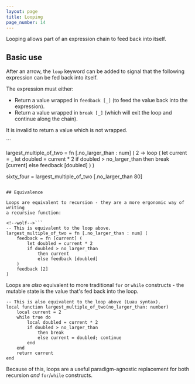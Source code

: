 ```yaml
---
layout: page
title: Looping
page_number: 14
---
```


Looping allows part of an expression chain to feed back into itself.

## Basic use

After an arrow, the `loop` keyword can be added to signal that the following
expression can be fed back into itself.

The expression must either:
- Return a value wrapped in `feedback [_]` (to feed the value back into the expression).
- Return a value wrapped in `break [_]` (which will exit the loop and continue along the chain). 

It is invalid to return a value which is not wrapped.

<!--wolf-->```
largest_multiple_of_two = fn [.no_larger_than : num] (
	2 -> loop (
		let current = _
		let doubled = current * 2
		if doubled > no_larger_than
			then break [current]
			else feedback [doubled]
	)
)

sixty_four = largest_multiple_of_two [.no_larger_than 80]
```

## Equivalence

Loops are equivalent to recursion - they are a more ergonomic way of writing
a recursive function:

<!--wolf-->```
-- This is equivalent to the loop above.
largest_multiple_of_two = fn [.no_larger_than : num] (
	feedback = fn [current] (
		let doubled = current * 2
		if doubled > no_larger_than
			then current
			else feedback [doubled]
	)
	feedback [2]
)
```

Loops are *also* equivalent to more traditional `for` or `while` constructs - 
the mutable state is the value that's fed back into the loop.

```luau
-- This is also equivalent to the loop above (Luau syntax).
local function largest_multiple_of_two(no_larger_than: number)
	local current = 2
	while true do
		local doubled = current * 2
		if doubled > no_larger_than
			then break
			else current = doubled; continue
		end
	end
	return current
end
```

Because of this, loops are a useful paradigm-agnostic replacement for both
recursion _and_ `for`/`while` constructs.